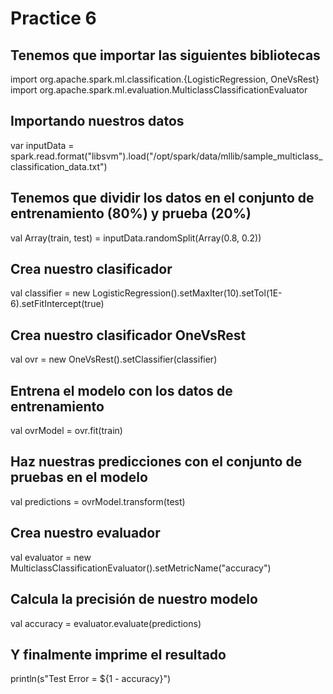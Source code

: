 # Practice 6

## Tenemos que importar las siguientes bibliotecas
import org.apache.spark.ml.classification.{LogisticRegression, OneVsRest}
import org.apache.spark.ml.evaluation.MulticlassClassificationEvaluator

## Importando nuestros datos
var inputData = spark.read.format("libsvm").load("/opt/spark/data/mllib/sample_multiclass_classification_data.txt")

## Tenemos que dividir los datos en el conjunto de entrenamiento (80%) y prueba (20%)
val Array(train, test) = inputData.randomSplit(Array(0.8, 0.2))

## Crea nuestro clasificador
val classifier = new LogisticRegression().setMaxIter(10).setTol(1E-6).setFitIntercept(true)

## Crea nuestro clasificador OneVsRest
val ovr = new OneVsRest().setClassifier(classifier)

## Entrena el modelo con los datos de entrenamiento
val ovrModel = ovr.fit(train)

## Haz nuestras predicciones con el conjunto de pruebas en el modelo
val predictions = ovrModel.transform(test)

## Crea nuestro evaluador
val evaluator = new MulticlassClassificationEvaluator().setMetricName("accuracy")

## Calcula la precisión de nuestro modelo
val accuracy = evaluator.evaluate(predictions)

## Y finalmente imprime el resultado
println(s"Test Error = ${1 - accuracy}")

